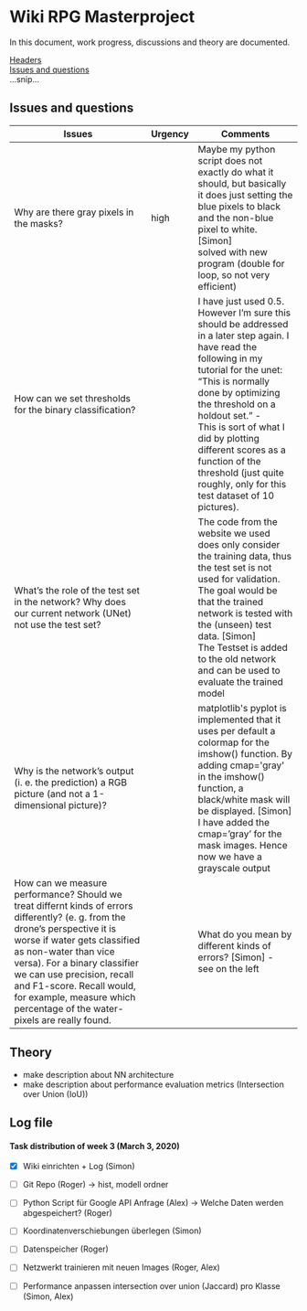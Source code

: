 # Wiki RPG Masterproject

In this document, work progress, discussions and theory are documented.



[Headers](#headers)  
[Issues and questions](#issues-and-questions)  
...snip...    
<a name="headers"/>



## Issues and questions
Issues | Urgency | Comments
------------ | ------------- | -------------
Why are there gray pixels in the masks? | high | Maybe my python script does not exactly do what it should, but basically it does just setting the blue pixels to black and the non-blue pixel to white. [Simon] <br /> solved with new program (double for loop, so not very efficient)
How can we set thresholds for the binary classification? | | I have just used 0.5. However I’m sure this should be addressed in a later step again. I have read the following in my tutorial for the unet: “This is normally done by optimizing the threshold on a holdout set.” - <br /> This is sort of what I did by plotting different scores as a function of the threshold (just quite roughly, only for this test dataset of 10 pictures).
What’s the role of the test set in the network? Why does our current network (UNet) not use the test set? | | The code from the website we used does only consider the training data, thus the test set is not used for validation. The goal would be that the trained network is tested with the (unseen) test data. [Simon] <br /> The Testset is added to the old network and can be used to evaluate the trained model
Why is the network’s output (i. e. the prediction) a RGB picture (and not a 1-dimensional picture)? | | matplotlib's pyplot is implemented that it uses per default a colormap for the imshow() function. By adding cmap='gray' in the imshow() function, a black/white mask will be displayed. [Simon] <br /> I have added the cmap=’gray’ for the mask images. Hence now we have a grayscale output
How can we measure performance? Should we treat differnt kinds of errors differently? (e. g. from the drone’s perspective it is worse if water gets classified as non-water than vice versa). For a binary classifier we can use precision, recall and F1-score. Recall would, for example, measure which percentage of the water-pixels are really found. | | What do you mean by different kinds of errors? [Simon] - <br /> see on the left


## Theory
- make description about NN architecture
- make description about performance evaluation metrics (Intersection over Union (IoU))


## Log file
#### Task distribution of week 3 (March 3, 2020)
- [x] Wiki einrichten + Log (Simon)
- [ ] Git Repo (Roger)
-> hist, modell ordner
- [ ] Python Script für Google API Anfrage (Alex)
-> Welche Daten werden abgespeichert? (Roger)
- [ ] Koordinatenverschiebungen überlegen (Simon)
- [ ] Datenspeicher (Roger)
- [ ] Netzwerkt trainieren mit neuen Images (Roger, Alex)
- [ ] Performance anpassen intersection over union (Jaccard) pro Klasse (Simon, Alex)

